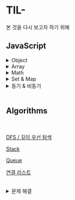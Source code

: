 <!-- @format -->

# TIL-

본 것을 다시 보고자 하기 위해

## JavaScript

<details>
  <summary>Object</summary>
<br/>

[객체 프로퍼티 존재](./JavaScript/Object/%EA%B0%9D%EC%B2%B4%20%ED%94%84%EB%A1%9C%ED%8D%BC%ED%8B%B0%20%EC%A1%B4%EC%9E%AC.md)

[객체 프로퍼티 열거](./JavaScript/Object/%EA%B0%9D%EC%B2%B4%20%ED%94%84%EB%A1%9C%ED%8D%BC%ED%8B%B0%20%EC%97%B4%EA%B1%B0.md)

  </details>
  <details>
  <summary>Array</summary>
<br/>

[정렬](./JavaScript/Array/%EC%A0%95%EB%A0%AC.md)

  </details>

<details>
  <summary>Math</summary>
<br/>

[소수점](./JavaScript/Math/Math.md)

</details>

<details>
  <summary>Set & Map</summary>
<br/>

[Set](./JavaScript/SetMap/Set.md)

[Map](./JavaScript/SetMap/Map.md)

</details>

<details>
  <summary>동기 & 비동기</summary>
<br/>

[Promise](./JavaScript/%EB%8F%99%EA%B8%B0%20%EB%B9%84%EB%8F%99%EA%B8%B0/Promise.md)

</details>

<br/>

## Algorithms

<br/>

[DFS / 깊이 우선 탐색](./Algorithms/DFS.md)

[Stack](./Algorithms/Stack.md)

[Queue](./Algorithms/Queue.md)

[연결 리스트](./Algorithms/%EC%97%B0%EA%B2%B0%20%EB%A6%AC%EC%8A%A4%ED%8A%B8.md)

<br/>

<details>
  <summary>문제 해결</summary>
<br/>

[중복 값 개수 구하기](./Algorithms/%EC%A4%91%EB%B3%B5%20%EA%B0%92%20%EA%B0%9C%EC%88%98%20%EA%B5%AC%ED%95%98%EA%B8%B0.md)

  </details>
